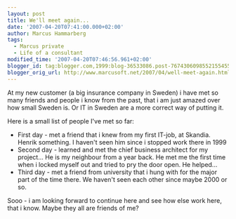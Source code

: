 ```yaml
---
layout: post
title: We'll meet again...
date: '2007-04-20T07:41:00.000+02:00'
author: Marcus Hammarberg
tags:
  - Marcus private
  - Life of a consultant
modified_time: '2007-04-20T07:46:56.961+02:00'
blogger_id: tag:blogger.com,1999:blog-36533086.post-7674306098552155455
blogger_orig_url: http://www.marcusoft.net/2007/04/well-meet-again.html
---
```


At my new customer (a big insurance company in Sweden) i have met so
many friends and people i know from the past, that i am just amazed over
how small Sweden is. Or IT in Sweden are a more correct way of putting
it.

Here is a small list of people I've met so far:

-   First day - met a friend that i knew from my first IT-job, at <span
    id="SPELLING_ERROR_1" class="blsp-spelling-error">Skandia.
    Henrik something. I haven't seen him since i stopped work there in
    1999
-   Second day - learned and met the chief business architect for my
    project... He is my <span id="SPELLING_ERROR_2"
    class="blsp-spelling-corrected">neighbour from a year back.
    He met me the first time when i locked myself out and tried to pry
    the door open. He helped...
-   Third day - met a friend from university that i hung with for the
    major part of the time there. We haven't seen each other since maybe
    2000 or so.

Sooo - i
am looking forward to continue here and see how else work here, that i
know. Maybe they all are friends of me?
